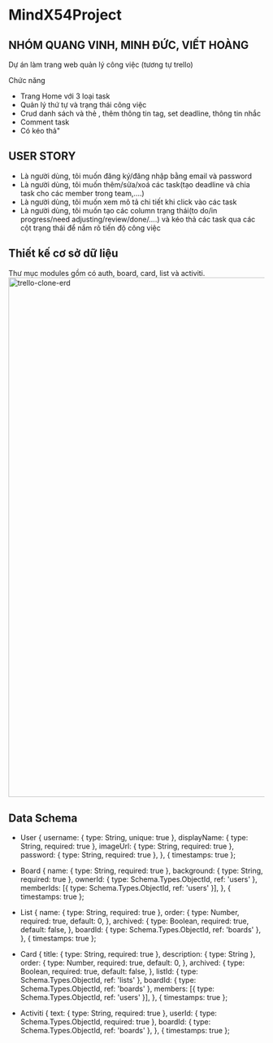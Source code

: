 # MindX54Project
## NHÓM QUANG VINH, MINH ĐỨC, VIẾT HOÀNG
Dự án làm trang web quản lý công việc (tương tự trello)

Chức năng
- Trang Home với 3 loại task
- Quản lý thứ tự và trạng thái công việc
- Crud danh sách và thẻ , thêm thông tin tag, set deadline, thông tin nhắc
- Comment task
- Có kéo thả"

## USER STORY
- Là người dùng, tôi muốn đăng ký/đăng nhập bằng email và password
- Là người dùng, tôi muốn thêm/sửa/xoá các task(tạo deadline và chia task cho các member trong team,….)
- Là người dùng, tôi muốn xem mô tả chi tiết khi click vào các task
- Là người dùng, tôi muốn tạo các column trạng thái(to do/in progress/need adjusting/review/done/….) và kéo thả các task qua các cột trạng thái để nắm rõ tiến độ công việc

## Thiết kế cơ sở dữ liệu
Thư mục modules gồm có auth, board, card, list và activiti.
<img width="1021" alt="trello-clone-erd" src="https://user-images.githubusercontent.com/81417700/142159336-136287c9-b4bb-4067-85c7-3165967527ec.png">
## Data Schema 
- User
{
 username: {
      type: String,
      unique: true
    },
    displayName: {
      type: String,
      required: true
    },
    imageUrl: {
      type: String,
      required: true
    },
    password: {
      type: String,
      required: true
    },
  }, {
    timestamps: true
  };


- Board 
{
 name: {
      type: String,
      required: true
    },
    background: {
      type: String,
      required: true
    },
    ownerId: {
      type: Schema.Types.ObjectId,
      ref: 'users'
    },
    memberIds: [{
      type: Schema.Types.ObjectId,
      ref: 'users'
    }],
  }, {
    timestamps: true
  };

- List
 {
  name: {
      type: String,
      required: true
    },
    order: {
      type: Number,
      required: true,
      default: 0,
    },
    archived: {
      type: Boolean,
      required: true,
      default: false,
    },
    boardId: {
      type: Schema.Types.ObjectId,
      ref: 'boards'
    },
  }, {
    timestamps: true
  };

- Card
{
  title: {
      type: String,
      required: true
    },
    description: {
      type: String
    },
    order: {
      type: Number,
      required: true,
      default: 0,
    },
    archived: {
      type: Boolean,
      required: true,
      default: false,
    },
    listId: {
      type: Schema.Types.ObjectId,
      ref: 'lists'
    },
    boardId: {
      type: Schema.Types.ObjectId,
      ref: 'boards'
    },
    members: [{
      type: Schema.Types.ObjectId,
      ref: 'users'
    }],
  }, {
    timestamps: true
  };

- Activiti
{
  text: {
      type: String,
      required: true
    },
    userId: {
      type: Schema.Types.ObjectId,
      required: true
    },
    boardId: {
      type: Schema.Types.ObjectId,
      ref: 'boards'
    },
  }, {
    timestamps: true
  };

